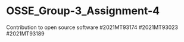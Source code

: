 # OSSE_Group-3_Assignment-4
Contribution to open source software 
#2021MT93174
#2021MT93023
#2021MT93189
